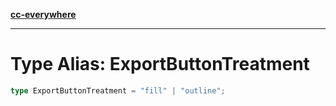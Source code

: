 [**cc-everywhere**](../../../../../index.md)

***

# Type Alias: ExportButtonTreatment

```ts
type ExportButtonTreatment = "fill" | "outline";
```

